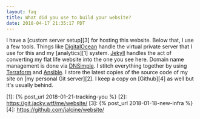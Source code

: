 ```yaml
---
layout: faq
title: What did you use to build your website?
date: 2018-04-17 21:35:17 PDT
---
```


I have a [custom server setup][3] for hosting this website. Below that, I use
a few tools. Things like [DigitalOcean][] handle the virtual private server that
I use for this and my [analytics][1] system. [Jekyll][] handles the act of
converting my flat life website into the one you see here. Domain name
management is done via [DNSimple][]. I stitch everything together by using
[Terraform][] and [Ansible][]. I store the latest copies of the source
code of my site on [my personal Git server][2]. I keep a copy on [Github][4] as
well but it's usually behind.

[digitalocean]: https://m.do.co/c/0d64aebbf668
[dnsimple]: https://dnsimple.com/r/2131c39d72a26d
[jekyll]: http://jekyllrb.com/
[ansible]: https://ansible.com/
[terraform]: https://terraform.io/
[1]: {% post_url 2018-01-21-tracking-you %}
[2]: https://git.jacky.wtf/me/website/
[3]: {% post_url 2018-01-18-new-infra %}
[4]: https://github.com/jalcine/website/
